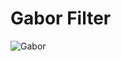 Gabor Filter
============

![Gabor](https://cloud.githubusercontent.com/assets/853842/11860307/8b56df0e-a4ae-11e5-9666-dfb0b714eb65.jpg)

